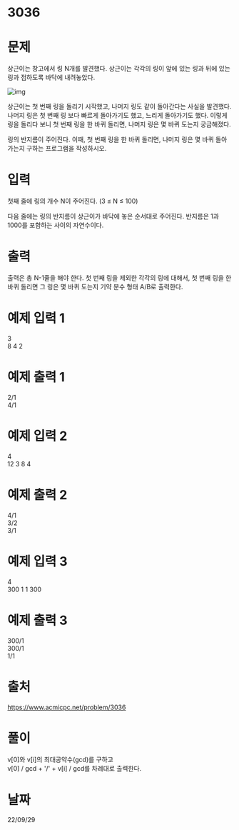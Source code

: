 # 3036

# 문제
상근이는 창고에서 링 N개를 발견했다. 상근이는 각각의 링이 앞에 있는 링과 뒤에 있는 링과 접하도록 바닥에 내려놓았다. 

![img](https://upload.acmicpc.net/44a0e81a-3870-4e94-8db0-73543fca3aa6/-/preview/)


상근이는 첫 번째 링을 돌리기 시작했고, 나머지 링도 같이 돌아간다는 사실을 발견했다. 나머지 링은 첫 번째 링 보다 빠르게 돌아가기도 했고, 느리게 돌아가기도 했다. 이렇게 링을 돌리다 보니 첫 번째 링을 한 바퀴 돌리면, 나머지 링은 몇 바퀴 도는지 궁금해졌다.

링의 반지름이 주어진다. 이때, 첫 번째 링을 한 바퀴 돌리면, 나머지 링은 몇 바퀴 돌아가는지 구하는 프로그램을 작성하시오.

# 입력
첫째 줄에 링의 개수 N이 주어진다. (3 ≤ N ≤ 100)

다음 줄에는 링의 반지름이 상근이가 바닥에 놓은 순서대로 주어진다. 반지름은 1과 1000를 포함하는 사이의 자연수이다.

# 출력
출력은 총 N-1줄을 해야 한다. 첫 번째 링을 제외한 각각의 링에 대해서, 첫 번째 링을 한 바퀴 돌리면 그 링은 몇 바퀴 도는지 기약 분수 형태 A/B로 출력한다.

# 예제 입력 1 
3  
8 4 2  

# 예제 출력 1 
2/1  
4/1  

# 예제 입력 2 
4  
12 3 8 4

# 예제 출력 2 
4/1  
3/2  
3/1  

# 예제 입력 3 
4  
300 1 1 300

# 예제 출력 3 
300/1  
300/1  
1/1  

# 출처 
https://www.acmicpc.net/problem/3036

# 풀이
v[0]와 v[i]의 최대공약수(gcd)를 구하고  
v[0] / gcd + '/' + v[i] / gcd를 차례대로 출력한다.

# 날짜
22/09/29
